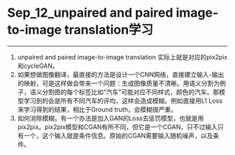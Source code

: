 # Sep_12_unpaired and paired image-to-image translation学习

------

1. unpaired and paired image-to-image translation 实际上就是对应的pix2pix和cycleGAN。
2. 如果想做图像翻译，最直接的方法是设计一个CNN网络，直接建立输入-输出的映射，可是这样做会带来一个问题：生成图像质量不清晰。用语义分割为例子，语义分割图的每个标签比如“汽车”可能对应不同样式，颜色的汽车。那模型学习到的会是所有不同汽车的评均，这样会造成模糊。例如直接用L1 Loss来学习得到的结果，相比于Ground truth，会模糊很严重。
3. 如何消除模糊，有一个办法是加入GAN的Loss去惩罚模型，也就是用pix2pix。pix2pix模型和CGAN有所不同，但它是一个CGAN，只不过输入只有一个，这个输入就是条件信息。原始的CGAN需要输入随机噪声，以及条件。